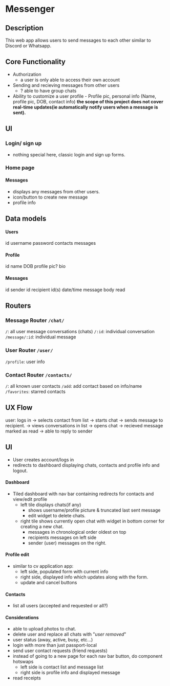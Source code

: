 # Messenger

## Description

This web app allows users to send messages to each other similar to Discord or Whatsapp.

## Core Functionality

- Authorization
  - a user is only able to access their own account
- Sending and recieving messages from other users
  - ? able to have group chats
- Ability to customize a user profile - Profile pic, personal info (Name, profile pic, DOB, contact info)
  **the scope of this project does not cover real-time updates(ie automatically notify users when a message is sent).**

## UI

### Login/ sign up

- nothing special here, classic login and sign up forms.

### Home page

#### Messages

- displays any messages from other users.
- icon/button to create new message
- profile info



## Data models

#### Users
id
username
password
contacts
messages

#### Profile
id
name
DOB
profile pic?
bio

#### Messages
id
sender id
recipient id(s)
date/time
message body
read

## Routers
### Message Router `/chat/`
`/`:  all user message conversations (chats)
`/:id`:  individual conversation
`/message/:id`: individual message

### User Router `/user/`
`/profile`: user info

### Contact Router `/contacts/`
`/`: all known user contacts
`/add`: add contact based on info/name
`/favorites`: starred contacts

## UX Flow
user:
logs in -> selects contact from list -> starts chat -> sends message to recipient.
        -> views conversations in list -> opens chat -> recieved message marked as read -> able to reply to sender

## UI
- User creates account/logs in
- redirects to dashboard displaying chats, contacts and profile info and logout.

#### Dashboard
- Tiled dashboard with nav bar containing redirects for contacts and view/edit profile
  - left tile displays chats(if any)
    - shows username/profile picture & truncated last sent message
    - edit widget to delete chats.
  - right tile shows currently open chat with widget in bottom corner for creating a new chat.
    - messages in chronological order oldest on top
    - recipients messages on left side
    - sender (user) messages on the right.

#### Profile edit
- similar to cv application app: 
  - left side, populated form with current info
  - right side, displayed info which updates along with the form.
  - update and cancel buttons

#### Contacts
- list all users (accepted and requested or all?) 


#### Considerations
- able to upload photos to chat.
- delete user and replace all chats with "*user removed*"
- user status (away, active, busy, etc...)
- login with more than just passport-local 
- send user contact requests (friend requests)
- instead of going to a new page for each nav bar button, do component hotswaps
  - left side is contact list and message list
  - right side is profile info and displayed message
- read receipts


